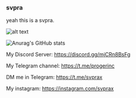 ### svpra
yeah this is a svpra.

![alt text](https://i.pinimg.com/originals/61/ae/64/61ae6406fd8c73d8ddb261ef8411e0c8.jpg)

![Anurag's GitHub stats](https://github-readme-stats.vercel.app/api?username=svpra&theme=omni&count_private=true&show_icons=true)

My Discord Server: https://discord.gg/mjCRn8BsFg

My Telegram channel: https://t.me/progerinc

DM me in Telegram: https://t.me/svprax

My instagram: https://instagram.com/svprax
